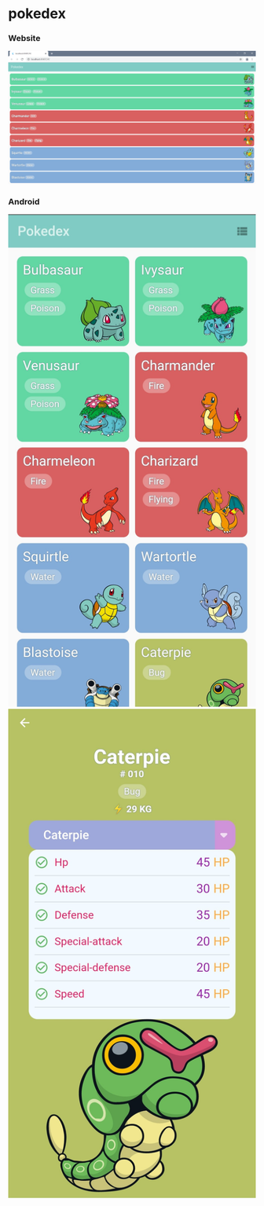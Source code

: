 # pokedex


### Website
![](https://github.com/chirag-goel360/Pokemon_Pokedex/blob/main/website.png)

### Android
![](https://github.com/chirag-goel360/Pokemon_Pokedex/blob/main/android1.jpg)
![](https://github.com/chirag-goel360/Pokemon_Pokedex/blob/main/android2.jpg)